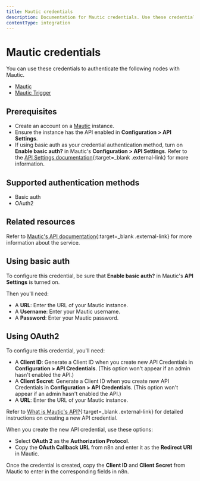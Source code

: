 ```yaml
---
title: Mautic credentials
description: Documentation for Mautic credentials. Use these credentials to authenticate Mautic in n8n, a workflow automation platform.
contentType: integration
---
```


# Mautic credentials

You can use these credentials to authenticate the following nodes with Mautic.

- [Mautic](/integrations/builtin/app-nodes/n8n-nodes-base.mautic/)
- [Mautic Trigger](/integrations/builtin/trigger-nodes/n8n-nodes-base.mautictrigger/)

## Prerequisites

- Create an account on a [Mautic](https://www.mautic.org/) instance.
- Ensure the instance has the API enabled in **Configuration > API Settings**.
- If using basic auth as your credential authentication method, turn on **Enable basic auth?** in Mautic's **Configuration > API Settings**. Refer to the [API Settings documentation](https://docs.mautic.org/en/5.x/configuration/settings.html#api-settings){:target=_blank .external-link} for more information.

## Supported authentication methods

- Basic auth
- OAuth2

## Related resources

Refer to [Mautic's API documentation](https://developer.mautic.org/#rest-api){:target=_blank .external-link} for more information about the service.

## Using basic auth

To configure this credential, be sure that **Enable basic auth?** in Mautic's **API Settings** is turned on.

Then you'll need:

- A **URL**: Enter the URL of your Mautic instance.
- A **Username**: Enter your Mautic username.
- A **Password**: Enter your Mautic password.

## Using OAuth2

To configure this credential, you'll need:

- A **Client ID**: Generate a Client ID when you create new API Credentials in **Configuration > API Credentials**. (This option won't appear if an admin hasn't enabled the API.)
- A **Client Secret**: Generate a Client ID when you create new API Credentials in **Configuration > API Credentials**. (This option won't appear if an admin hasn't enabled the API.)
- A **URL**: Enter the URL of your Mautic instance.

Refer to [What is Mautic's API?](https://kb.mautic.org/article/what-is-mautic-039%3bs-api.html){:target=_blank .external-link} for detailed instructions on creating a new API credential.

When you create the new API credential, use these options:

- Select **OAuth 2** as the **Authorization Protocol**.
- Copy the **OAuth Callback URL** from n8n and enter it as the **Redirect URI** in Mautic.

Once the credential is created, copy the **Client ID** and **Client Secret** from Mautic to enter in the corresponding fields in n8n.


